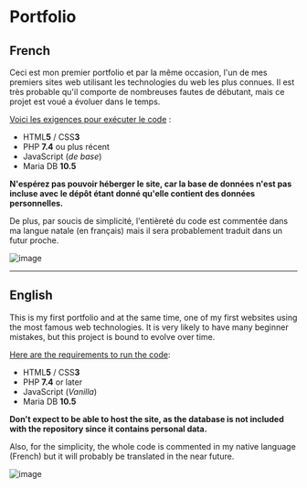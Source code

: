 # Portfolio

## French

Ceci est mon premier portfolio et par la même occasion, l'un de mes premiers sites web utilisant les technologies du web les plus connues. Il est très probable qu'il comporte de nombreuses fautes de débutant, mais ce projet est voué a évoluer dans le temps.

<ins>Voici les exigences pour exécuter le code</ins> :
* HTML**5** / CSS**3**
* PHP **7.4** ou plus récent
* JavaScript (*de base*)
* Maria DB **10.5**

**N'espérez pas pouvoir héberger le site, car la base de données n'est pas incluse avec le dépôt étant donné qu'elle contient des données personnelles.**

De plus, par soucis de simplicité, l'entièreté du code est commentée dans ma langue natale (en français) mais il sera probablement traduit dans un futur proche.

![image](https://user-images.githubusercontent.com/26360935/149189264-ad8c7b32-b565-4770-9555-9d531041ec46.png)

___

## English

This is my first portfolio and at the same time, one of my first websites using the most famous web technologies. It is very likely to have many beginner mistakes, but this project is bound to evolve over time.

<ins>Here are the requirements to run the code</ins>:
* HTML**5** / CSS**3**
* PHP **7.4** or later
* JavaScript (*Vanilla*)
* Maria DB **10.5**

**Don't expect to be able to host the site, as the database is not included with the repository since it contains personal data.**

Also, for the simplicity, the whole code is commented in my native language (French) but it will probably be translated in the near future.

![image](https://user-images.githubusercontent.com/26360935/149189055-8a89d23c-c8cb-47d7-aee7-815e47344dd3.png)

